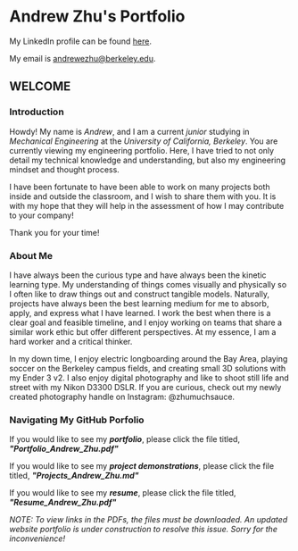 
# Andrew Zhu's Portfolio

My LinkedIn profile can be found [here](https://www.linkedin.com/in/andzhurew/).

My email is andrewezhu@berkeley.edu.

## WELCOME

### Introduction

Howdy! My name is *Andrew*, and I am a current *junior* studying in *Mechanical Engineering* at the *University of California, Berkeley*. You are currently viewing my engineering portfolio. Here, I have tried to not only detail my technical knowledge and understanding, but also my engineering mindset and thought process. 

I have been fortunate to have been able to work on many projects both inside and outside the classroom, and I wish to share them with you. It is with my hope that they will help in the assessment of how I may contribute to your company!

Thank you for your time!

### About Me

I have always been the curious type and have always been the kinetic learning type. My understanding of things comes visually and physically so I often like to draw things out and construct tangible models. Naturally, projects have always been the best learning medium for me to absorb, apply, and express what I have learned. I work the best when there is a clear goal and feasible timeline, and I enjoy working on teams that share a similar work ethic but offer different perspectives. At my essence, I am a hard worker and a critical thinker.

In my down time, I enjoy electric longboarding around the Bay Area, playing soccer on the Berkeley campus fields, and creating small 3D solutions with my Ender 3 v2. I also enjoy digital photography and like to shoot still life and street with my Nikon D3300 DSLR. If you are curious, check out my newly created photography handle on Instagram: @zhumuchsauce.

### Navigating My GitHub Porfolio

If you would like to see my ***portfolio***, please click the file titled, ***"Portfolio_Andrew_Zhu.pdf"***

If you would like to see my ***project demonstrations***, please click the file titled, ***"Projects_Andrew_Zhu.md"***

If you would like to see my ***resume***, please click the file titled, ***"Resume_Andrew_Zhu.pdf"***

*NOTE: To view links in the PDFs, the files must be downloaded. An updated website portfolio is under construction to resolve this issue. Sorry for the inconvenience!*




